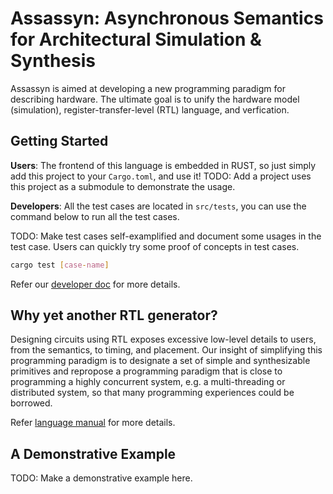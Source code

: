 # Assassyn: **As**ynchronous **S**emantics for **A**rchitectural **S**imulation & **Syn**thesis


Assassyn is aimed at developing a new programming paradigm for describing hardware.
The ultimate goal is to unify the hardware model (simulation), register-transfer-level (RTL)
language, and verfication.

## Getting Started

**Users**: The frontend of this language is embedded in RUST, so just simply add this project to
your `Cargo.toml`, and use it!
TODO: Add a project uses this project as a submodule to demonstrate the usage.

**Developers**: All the test cases are located in `src/tests`, you can use the command below to
run all the test cases.

TODO: Make test cases self-examplified and document some usages in the test case. Users can quickly
try some proof of concepts in test cases.

````sh
cargo test [case-name]
````

Refer our [developer doc](./docs/developers.md) for more details.

## Why yet another RTL generator?

Designing circuits using RTL exposes excessive low-level details to users, from the
semantics, to timing, and placement. Our insight of simplifying this programming paradigm is
to designate a set of simple and synthesizable primitives and repropose a programming paradigm
that is close to programming a highly concurrent system, e.g. a multi-threading or distributed
system, so that many programming experiences could be borrowed.

Refer [language manual](./docs/language.md) for more details.

## A Demonstrative Example

TODO: Make a demonstrative example here.
